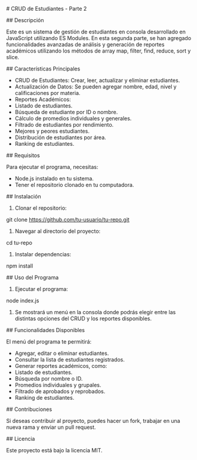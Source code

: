 \# CRUD de Estudiantes - Parte 2

\## Descripción

Este es un sistema de gestión de estudiantes en consola desarrollado en JavaScript utilizando ES Modules. En esta segunda parte, se han agregado funcionalidades avanzadas de análisis y generación de reportes académicos utilizando los métodos de array map, filter, find, reduce, sort y slice.

\## Características Principales

- CRUD de Estudiantes: Crear, leer, actualizar y eliminar estudiantes.
- Actualización de Datos: Se pueden agregar nombre, edad, nivel y calificaciones por materia.
- Reportes Académicos:
- Listado de estudiantes.
- Búsqueda de estudiante por ID o nombre.
- Cálculo de promedios individuales y generales.
- Filtrado de estudiantes por rendimiento.
- Mejores y peores estudiantes.
- Distribución de estudiantes por área.
- Ranking de estudiantes.

\## Requisitos

Para ejecutar el programa, necesitas:

- Node.js instalado en tu sistema.
- Tener el repositorio clonado en tu computadora.

\## Instalación

1. Clonar el repositorio:

git clone https://github.com/tu-usuario/tu-repo.git

1. Navegar al directorio del proyecto:

cd tu-repo

1. Instalar dependencias:

npm install

\## Uso del Programa

1. Ejecutar el programa:

node index.js

1. Se mostrará un menú en la consola donde podrás elegir entre las distintas opciones del CRUD y los reportes disponibles.

\## Funcionalidades Disponibles

El menú del programa te permitirá:

- Agregar, editar o eliminar estudiantes.
- Consultar la lista de estudiantes registrados.
- Generar reportes académicos, como:
- Listado de estudiantes.
- Búsqueda por nombre o ID.
- Promedios individuales y grupales.
- Filtrado de aprobados y reprobados.
- Ranking de estudiantes.

\## Contribuciones

Si deseas contribuir al proyecto, puedes hacer un fork, trabajar en una nueva rama y enviar un pull request.

\## Licencia

Este proyecto está bajo la licencia MIT.

